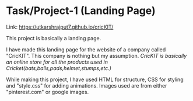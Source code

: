 # Task/Project-1 (Landing Page)

Link: https://utkarshrajput7.github.io/cricKIT/

This project is basically a landing page. 

I have made this landing page for the website of a company called "CricKIT". 
This company is nothing but my assumption. *CricKIT is basically an online store for all the products used in Cricket(bats,balls,pads,helmet,stumps,etc.)*

While making this project, I have used HTML for structure, CSS for styling and "style.css" for adding animations.
Images used are from either "pinterest.com" or google images.
